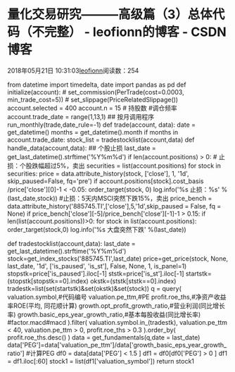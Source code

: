 
# 量化交易研究———高级篇（3）总体代码（不完整） - leofionn的博客 - CSDN博客


2018年05月21日 10:31:03[leofionn](https://me.csdn.net/qq_36142114)阅读数：254


from datetime import timedelta, date
import pandas as pd
def initialize(account):
\# set_commission(PerTrade(cost=0.0003, min_trade_cost=5))
\# set_slippage(PriceRelatedSlippage())
account.selected = 400
account.n = 15 \# 持股数
\#调仓频率
account.trade_date = range(1,13,1)
\#\# 按月调用程序
run_monthly(trade,date_rule=-1)
def trade(account, data):
date = get_datetime()
months = get_datetime().month
if months in account.trade_date:
stock_list = tradestocklist(account,data)
def handle_data(account,data):
\#\# 个股止损
last_date = get_last_datetime().strftime('%Y%m%d')
if len(account.positions) > 0:
\# 止损：个股跌幅超过5%，卖出
securities = list(account.positions)
for stock in securities:
price = data.attribute_history(stock, ['close'], 1, '1d', skip_paused=False, fq='pre')
if account.positions[stock].cost_basis /price['close'][0]-1 < -0.05:
order_target(stock, 0)
log.info('%s 止损：%s' %(last_date,stock))
\#止损：5天内MSCI突然下跌15%，卖出
price_bench = data.attribute_history('885745.TI',['close'],5,'1d',skip_paused = False, fq = None)
if price_bench['close'][-5]/price_bench['close'][-1]-1 > 0.15:
if len(list(account.positions))>0:
for stock in list(account.positions):
order_target(stock,0)
log.info('%s 大盘突然下跌' %(last_date))




def tradestocklist(account,data):
last_date = get_last_datetime().strftime('%Y%m%d')
stock=get_index_stocks('885745.TI',last_date)
price=get_price(stock, None, last_date, '1d', ['is_paused', 'is_st'], False, None, 1, is_panel=1)
stopstk=price['is_paused'].iloc[-1]
ststk=price['is_st'].iloc[-1]
startstk=(stopstk[stopstk==0].index)
okstk=(ststk[ststk==0].index)
tradestk=list(set(startstk)&set(okstk)&set(stock))
q = query(
valuation.symbol,\#代码编号
valuation.pe_ttm,\#PE
profit.roe_ths,\#净资产收益率ROE(平均, 同花顺计算)
growth.opt_profit_growth_ratio,\#营业利润(同比增长率)
growth.basic_eps_year_growth_ratio,\#基本每股收益(同比增长率)
\#factor.macd\#macd
).filter(
valuation.symbol.in_(tradestk),
valuation.pe_ttm < 40,
valuation.pe_ttm > 0,
profit.roe_ths > 0.3
).order_by(
profit.roe_ths.desc()
)
data = get_fundamentals(q,date = last_date)
data['PEG']=data['valuation_pe_ttm']/data['growth_basic_eps_year_growth_ratio']
\#计算PEG
df0 = data[data['PEG'] < 1.5 ]
df1 = df0[df0['PEG'] > 0 ]
df1 = df1.iloc[:60]
stock1 = list(df1['valuation_symbol'])
return stock1

